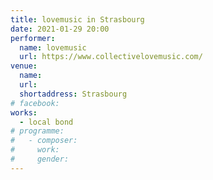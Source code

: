 ```yaml
---
title: lovemusic in Strasbourg
date: 2021-01-29 20:00
performer:
  name: lovemusic
  url: https://www.collectivelovemusic.com/
venue:
  name:
  url:
  shortaddress: Strasbourg
# facebook:
works:
  - local bond
# programme:
#   - composer:
#     work:
#     gender:
---
```

